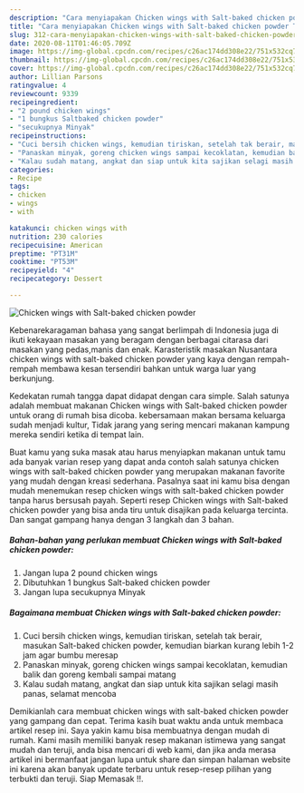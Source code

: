 ```yaml
---
description: "Cara menyiapakan Chicken wings with Salt-baked chicken powder Terbukti"
title: "Cara menyiapakan Chicken wings with Salt-baked chicken powder Terbukti"
slug: 312-cara-menyiapakan-chicken-wings-with-salt-baked-chicken-powder-terbukti
date: 2020-08-11T01:46:05.709Z
image: https://img-global.cpcdn.com/recipes/c26ac174dd308e22/751x532cq70/chicken-wings-with-salt-baked-chicken-powder-foto-resep-utama.jpg
thumbnail: https://img-global.cpcdn.com/recipes/c26ac174dd308e22/751x532cq70/chicken-wings-with-salt-baked-chicken-powder-foto-resep-utama.jpg
cover: https://img-global.cpcdn.com/recipes/c26ac174dd308e22/751x532cq70/chicken-wings-with-salt-baked-chicken-powder-foto-resep-utama.jpg
author: Lillian Parsons
ratingvalue: 4
reviewcount: 9339
recipeingredient:
- "2 pound chicken wings"
- "1 bungkus Saltbaked chicken powder"
- "secukupnya Minyak"
recipeinstructions:
- "Cuci bersih chicken wings, kemudian tiriskan, setelah tak berair, masukan Salt-baked chicken powder, kemudian biarkan kurang lebih 1-2 jam agar bumbu meresap"
- "Panaskan minyak, goreng chicken wings sampai kecoklatan, kemudian balik dan goreng kembali sampai matang"
- "Kalau sudah matang, angkat dan siap untuk kita sajikan selagi masih panas, selamat mencoba"
categories:
- Recipe
tags:
- chicken
- wings
- with

katakunci: chicken wings with 
nutrition: 230 calories
recipecuisine: American
preptime: "PT31M"
cooktime: "PT53M"
recipeyield: "4"
recipecategory: Dessert

---
```



![Chicken wings with Salt-baked chicken powder](https://img-global.cpcdn.com/recipes/c26ac174dd308e22/751x532cq70/chicken-wings-with-salt-baked-chicken-powder-foto-resep-utama.jpg)

Kebenarekaragaman bahasa yang sangat berlimpah di Indonesia juga di ikuti kekayaan masakan yang beragam dengan berbagai citarasa dari masakan yang pedas,manis dan enak. Karasteristik masakan Nusantara chicken wings with salt-baked chicken powder yang kaya dengan rempah-rempah membawa kesan tersendiri bahkan untuk warga luar yang berkunjung.


Kedekatan rumah tangga dapat didapat dengan cara simple. Salah satunya adalah membuat makanan Chicken wings with Salt-baked chicken powder untuk orang di rumah bisa dicoba. kebersamaan makan bersama keluarga sudah menjadi kultur, Tidak jarang yang sering mencari makanan kampung mereka sendiri ketika di tempat lain.



Buat kamu yang suka masak atau harus menyiapkan makanan untuk tamu ada banyak varian resep yang dapat anda contoh salah satunya chicken wings with salt-baked chicken powder yang merupakan makanan favorite yang mudah dengan kreasi sederhana. Pasalnya saat ini kamu bisa dengan mudah menemukan resep chicken wings with salt-baked chicken powder tanpa harus bersusah payah.
Seperti resep Chicken wings with Salt-baked chicken powder yang bisa anda tiru untuk disajikan pada keluarga tercinta. Dan sangat gampang hanya dengan 3 langkah dan 3 bahan.


<!--inarticleads1-->

##### Bahan-bahan yang perlukan membuat Chicken wings with Salt-baked chicken powder:

1. Jangan lupa 2 pound chicken wings
1. Dibutuhkan 1 bungkus Salt-baked chicken powder
1. Jangan lupa secukupnya Minyak




<!--inarticleads2-->

##### Bagaimana membuat  Chicken wings with Salt-baked chicken powder:

1. Cuci bersih chicken wings, kemudian tiriskan, setelah tak berair, masukan Salt-baked chicken powder, kemudian biarkan kurang lebih 1-2 jam agar bumbu meresap
1. Panaskan minyak, goreng chicken wings sampai kecoklatan, kemudian balik dan goreng kembali sampai matang
1. Kalau sudah matang, angkat dan siap untuk kita sajikan selagi masih panas, selamat mencoba




Demikianlah cara membuat chicken wings with salt-baked chicken powder yang gampang dan cepat. Terima kasih buat waktu anda untuk membaca artikel resep ini. Saya yakin kamu bisa membuatnya dengan mudah di rumah. Kami masih memiliki banyak resep makanan istimewa yang sangat mudah dan teruji, anda bisa mencari di web kami, dan jika anda merasa artikel ini bermanfaat jangan lupa untuk share dan simpan halaman website ini karena akan banyak update terbaru untuk resep-resep pilihan yang terbukti dan teruji. Siap Memasak !!. 
